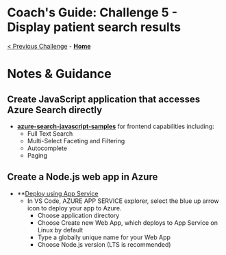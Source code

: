 # Coach's Guide: Challenge 5 - Display patient search results

[< Previous Challenge](./Solution04.md) - **[Home](../readme.md)**

# Notes & Guidance

## Create JavaScript application that accesses Azure Search directly
- **[azure-search-javascript-samples](https://github.com/liamca/azure-search-javascript-samples)** for frontend capabilities including:
  - Full Text Search
  - Multi-Select Faceting and Filtering
  - Autocomplete
  - Paging

## Create a Node.js web app in Azure
- **[Deploy using App Service]( https://docs.microsoft.com/en-us/azure/app-service/quickstart-nodejs?pivots=platform-linux#deploy-to-azure)
  - In VS Code,  AZURE APP SERVICE explorer, select the blue up arrow icon to deploy your app to Azure.
    - Choose application directory 
    - Choose Create new Web App, which deploys to App Service on Linux by default
    - Type a globally unique name for your Web App
    - Choose Node.js version (LTS is recommended)
    